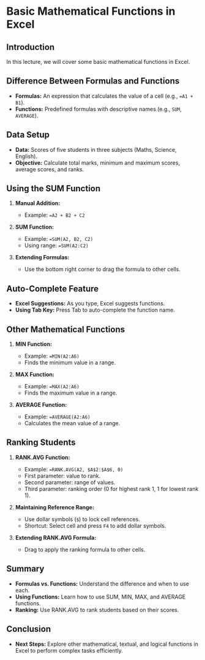 # Basic Mathematical Functions in Excel

## Introduction
In this lecture, we will cover some basic mathematical functions in Excel. 

## Difference Between Formulas and Functions
- **Formulas:** An expression that calculates the value of a cell (e.g., `=A1 + B1`).
- **Functions:** Predefined formulas with descriptive names (e.g., `SUM`, `AVERAGE`).

## Data Setup
- **Data:** Scores of five students in three subjects (Maths, Science, English).
- **Objective:** Calculate total marks, minimum and maximum scores, average scores, and ranks.

## Using the SUM Function
1. **Manual Addition:**
   - Example: `=A2 + B2 + C2`
2. **SUM Function:**
   - Example: `=SUM(A2, B2, C2)`
   - Using range: `=SUM(A2:C2)`

3. **Extending Formulas:**
   - Use the bottom right corner to drag the formula to other cells.

## Auto-Complete Feature
- **Excel Suggestions:** As you type, Excel suggests functions.
- **Using Tab Key:** Press Tab to auto-complete the function name.

## Other Mathematical Functions
1. **MIN Function:**
   - Example: `=MIN(A2:A6)`
   - Finds the minimum value in a range.

2. **MAX Function:**
   - Example: `=MAX(A2:A6)`
   - Finds the maximum value in a range.

3. **AVERAGE Function:**
   - Example: `=AVERAGE(A2:A6)`
   - Calculates the mean value of a range.

## Ranking Students
1. **RANK.AVG Function:**
   - Example: `=RANK.AVG(A2, $A$2:$A$6, 0)`
   - First parameter: value to rank.
   - Second parameter: range of values.
   - Third parameter: ranking order (0 for highest rank 1, 1 for lowest rank 1).

2. **Maintaining Reference Range:**
   - Use dollar symbols (`$`) to lock cell references.
   - Shortcut: Select cell and press `F4` to add dollar symbols.

3. **Extending RANK.AVG Formula:**
   - Drag to apply the ranking formula to other cells.

## Summary
- **Formulas vs. Functions:** Understand the difference and when to use each.
- **Using Functions:** Learn how to use SUM, MIN, MAX, and AVERAGE functions.
- **Ranking:** Use RANK.AVG to rank students based on their scores.

## Conclusion
- **Next Steps:** Explore other mathematical, textual, and logical functions in Excel to perform complex tasks efficiently.
